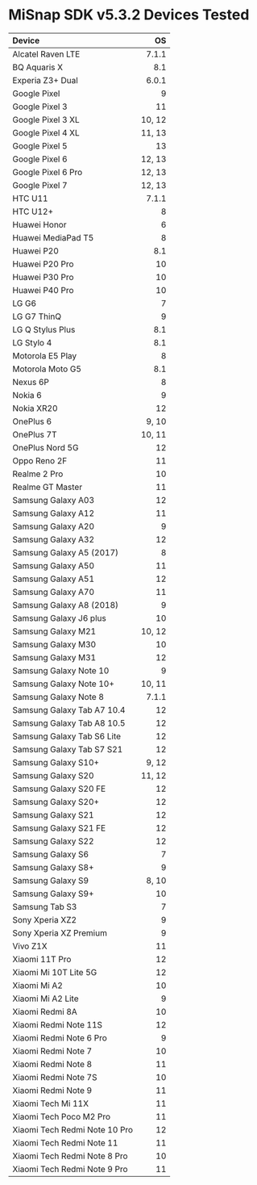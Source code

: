 # MiSnap SDK v5.3.2 Devices Tested

| Device                                    | OS          | 
| :---------------------------------------- | ----------: | 
|Alcatel Raven LTE                          |7.1.1        |
|BQ Aquaris X                               |8.1          |
|Experia Z3+ Dual                           |6.0.1        |
|Google Pixel                               |9            |
|Google Pixel 3                             |11           |
|Google Pixel 3 XL                          |10, 12       |
|Google Pixel 4 XL                          |11, 13       |
|Google Pixel 5                             |13           |
|Google Pixel 6                             |12, 13       |
|Google Pixel 6 Pro                         |12, 13       |
|Google Pixel 7                             |12, 13       |
|HTC U11                                    |7.1.1        |
|HTC U12+                                |8            |
|Huawei Honor                               |6            |
|Huawei MediaPad T5                         |8            |
|Huawei P20                                 |8.1          |
|Huawei P20 Pro                             |10           |
|Huawei P30 Pro                             |10           |
|Huawei P40 Pro                             |10           |
|LG G6                                      |7            |
|LG G7 ThinQ                                |9            |
|LG Q Stylus Plus                           |8.1          |
|LG Stylo 4                                 |8.1          |
|Motorola E5 Play                           |8            |
|Motorola Moto G5                           |8.1          |
|Nexus 6P                                   |8            |
|Nokia 6                                    |9            |
|Nokia XR20                                 |12           |
|OnePlus 6                                  |9, 10        |
|OnePlus 7T                                 |10, 11       |
|OnePlus Nord 5G                            |12           |
|Oppo Reno 2F                               |11           |
|Realme 2 Pro                               |10           |
|Realme GT Master                           |11           |
|Samsung Galaxy A03                         |12           |
|Samsung Galaxy A12                         |11           |
|Samsung Galaxy A20                         |9            |
|Samsung Galaxy A32                         |12           |
|Samsung Galaxy A5 (2017)                   |8            |
|Samsung Galaxy A50                         |11           |
|Samsung Galaxy A51                         |12           |
|Samsung Galaxy A70                         |11           |
|Samsung Galaxy A8 (2018)                   |9            |
|Samsung Galaxy J6 plus                     |10           |
|Samsung Galaxy M21                         |10, 12       |
|Samsung Galaxy M30                         |10           |
|Samsung Galaxy M31                         |12           |
|Samsung Galaxy Note 10                     |9            |
|Samsung Galaxy Note 10+                    |10, 11       |
|Samsung Galaxy Note 8                      |7.1.1        |
|Samsung Galaxy Tab A7 10.4                 |12           |
|Samsung Galaxy Tab A8 10.5                 |12           |
|Samsung Galaxy Tab S6 Lite                 |12           |
|Samsung Galaxy Tab S7 S21                  |12           |
|Samsung Galaxy S10+                        |9, 12        |
|Samsung Galaxy S20                         |11, 12       |
|Samsung Galaxy S20 FE                      |12           |
|Samsung Galaxy S20+                        |12           |
|Samsung Galaxy S21                         |12           |
|Samsung Galaxy S21 FE                      |12           |
|Samsung Galaxy S22                         |12           |
|Samsung Galaxy S6                          |7            |
|Samsung Galaxy S8+                         |9            |
|Samsung Galaxy S9                          |8, 10        |
|Samsung Galaxy S9+                         |10           |
|Samsung Tab S3                             |7            |
|Sony Xperia XZ2                            |9            |
|Sony Xperia XZ Premium                     |9            |
|Vivo Z1X                                   |11           |
|Xiaomi 11T Pro                             |12           |
|Xiaomi Mi 10T Lite 5G                      |12           |
|Xiaomi Mi A2                               |10           |
|Xiaomi Mi A2 Lite                          |9            |
|Xiaomi Redmi 8A                            |10           |
|Xiaomi Redmi Note 11S                      |12           |
|Xiaomi Redmi Note 6 Pro                    |9            |
|Xiaomi Redmi Note 7                        |10           |
|Xiaomi Redmi Note 8                        |11           |
|Xiaomi Redmi Note 7S                       |10           |
|Xiaomi Redmi Note 9                        |11           |
|Xiaomi Tech Mi 11X                         |11           |
|Xiaomi Tech Poco M2 Pro                    |11           |
|Xiaomi Tech Redmi Note 10 Pro              |12           |
|Xiaomi Tech Redmi Note 11                  |11           |
|Xiaomi Tech Redmi Note 8 Pro               |10           |
|Xiaomi Tech Redmi Note 9 Pro               |11           |